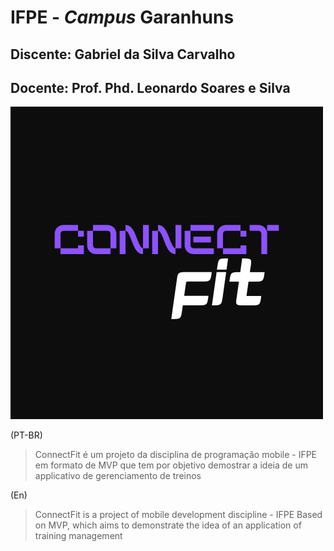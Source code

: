 # IFPE - _Campus_ Garanhuns 
## Discente: Gabriel da Silva Carvalho
## Docente: Prof. Phd. Leonardo Soares e Silva

![logo](./Connect.png)

(PT-BR) 
> ConnectFit é um projeto da disciplina de programação mobile - IFPE 
> em formato de MVP que tem por objetivo demostrar a ideia de um applicativo
> de gerenciamento de treinos

(En)
> ConnectFit is a project of mobile development discipline - IFPE 
> Based on MVP, which aims to demonstrate the idea of an application
> of training management